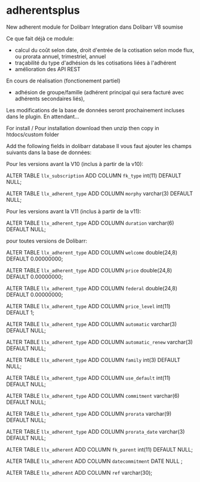 # adherentsplus
New adherent module for Dolibarr
Integration dans Dolibarr V8 soumise

Ce que fait déjà ce module:
- calcul du coût selon date, droit d'entrée de la cotisation selon mode flux, ou prorata annuel, trimestriel, annuel
- traçabilité du type d'adhésion ds les cotisations liées à l'adhérent
- amélioration des API REST

En cours de réalisation (fonctionement partiel)
- adhésion de groupe/famille (adhérent principal qui sera facturé avec adhérents secondaires liés), 

Les modifications de la base de données seront prochainement incluses dans le plugin. En attendant...

For install / Pour installation
download then unzip then copy in htdocs/custom folder

Add the following fields in dolibarr database
Il vous faut ajouter les champs suivants dans la base de données:

Pour les versions avant la V10 (inclus à partir de la v10):

 ALTER TABLE `llx_subscription` ADD COLUMN `fk_type` int(11) DEFAULT NULL;
 
 ALTER TABLE `llx_adherent_type` ADD COLUMN `morphy` varchar(3) DEFAULT NULL;
 
Pour les versions avant la V11 (inclus à partir de la v11):

 ALTER TABLE `llx_adherent_type` ADD COLUMN `duration` varchar(6) DEFAULT NULL;

pour toutes versions de Dolibarr:

 ALTER TABLE `llx_adherent_type` ADD COLUMN `welcome` double(24,8) DEFAULT 0.00000000;
 
 ALTER TABLE `llx_adherent_type` ADD COLUMN `price` double(24,8) DEFAULT 0.00000000;
 
 ALTER TABLE `llx_adherent_type` ADD COLUMN `federal` double(24,8) DEFAULT 0.00000000;
 
 ALTER TABLE `llx_adherent_type` ADD COLUMN `price_level` int(11) DEFAULT 1;
 
 ALTER TABLE `llx_adherent_type` ADD COLUMN `automatic` varchar(3) DEFAULT NULL;
 
 ALTER TABLE `llx_adherent_type` ADD COLUMN `automatic_renew` varchar(3)   DEFAULT NULL;
 
 ALTER TABLE `llx_adherent_type` ADD COLUMN `family` int(3)   DEFAULT NULL;
 
 ALTER TABLE `llx_adherent_type` ADD COLUMN `use_default` int(11) DEFAULT NULL;
 
 ALTER TABLE `llx_adherent_type` ADD COLUMN `commitment` varchar(6)   DEFAULT NULL;
 
 ALTER TABLE `llx_adherent_type` ADD COLUMN `prorata` varchar(9) DEFAULT NULL;
 
  ALTER TABLE `llx_adherent_type` ADD COLUMN `prorata_date` varchar(3) DEFAULT NULL;
 
 ALTER TABLE `llx_adherent` ADD COLUMN `fk_parent` int(11) DEFAULT NULL;

 ALTER TABLE `llx_adherent` ADD COLUMN `datecommitment` DATE NULL ;

 ALTER TABLE `llx_adherent` ADD COLUMN `ref` varchar(30);
